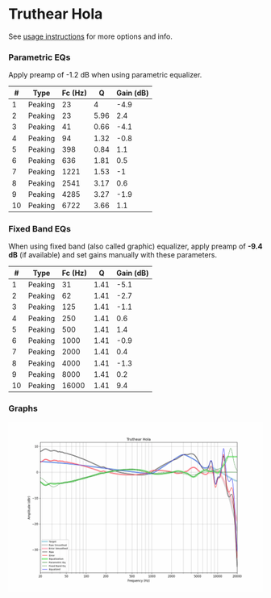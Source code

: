 # Truthear Hola
See [usage instructions](https://github.com/jaakkopasanen/AutoEq#usage) for more options and info.

### Parametric EQs
Apply preamp of -1.2 dB when using parametric equalizer.

|   # | Type    |   Fc (Hz) |    Q |   Gain (dB) |
|-----|---------|-----------|------|-------------|
|   1 | Peaking |        23 | 4    |        -4.9 |
|   2 | Peaking |        23 | 5.96 |         2.4 |
|   3 | Peaking |        41 | 0.66 |        -4.1 |
|   4 | Peaking |        94 | 1.32 |        -0.8 |
|   5 | Peaking |       398 | 0.84 |         1.1 |
|   6 | Peaking |       636 | 1.81 |         0.5 |
|   7 | Peaking |      1221 | 1.53 |        -1   |
|   8 | Peaking |      2541 | 3.17 |         0.6 |
|   9 | Peaking |      4285 | 3.27 |        -1.9 |
|  10 | Peaking |      6722 | 3.66 |         1.1 |

### Fixed Band EQs
When using fixed band (also called graphic) equalizer, apply preamp of **-9.4 dB** (if available) and set gains manually with these parameters.

|   # | Type    |   Fc (Hz) |    Q |   Gain (dB) |
|-----|---------|-----------|------|-------------|
|   1 | Peaking |        31 | 1.41 |        -5.1 |
|   2 | Peaking |        62 | 1.41 |        -2.7 |
|   3 | Peaking |       125 | 1.41 |        -1.1 |
|   4 | Peaking |       250 | 1.41 |         0.6 |
|   5 | Peaking |       500 | 1.41 |         1.4 |
|   6 | Peaking |      1000 | 1.41 |        -0.9 |
|   7 | Peaking |      2000 | 1.41 |         0.4 |
|   8 | Peaking |      4000 | 1.41 |        -1.3 |
|   9 | Peaking |      8000 | 1.41 |         0.2 |
|  10 | Peaking |     16000 | 1.41 |         9.4 |

### Graphs
![](./Truthear%20Hola.png)
